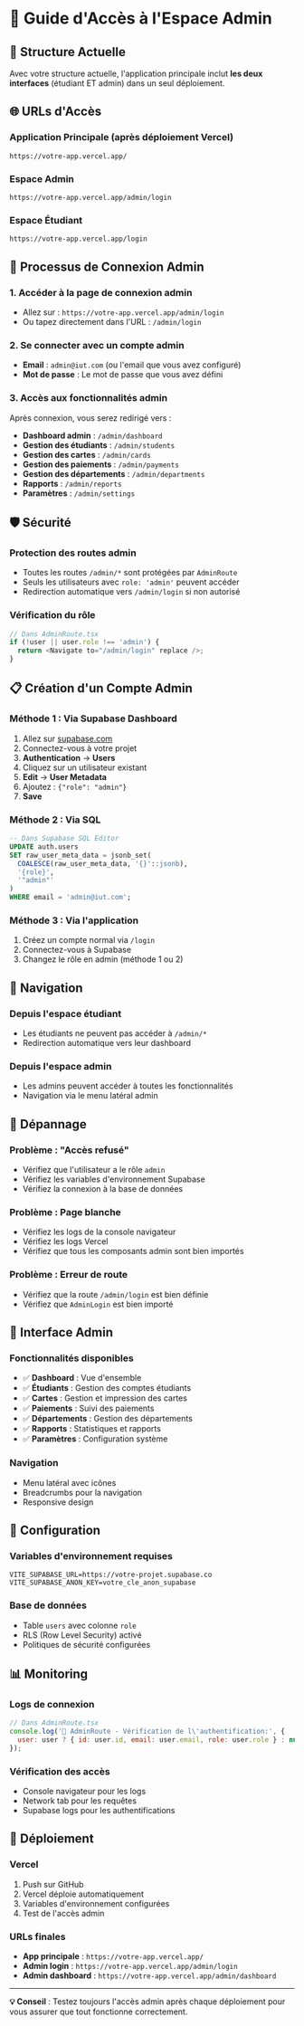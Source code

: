 # 🔐 Guide d'Accès à l'Espace Admin

## 🎯 Structure Actuelle

Avec votre structure actuelle, l'application principale inclut **les deux interfaces** (étudiant ET admin) dans un seul déploiement.

## 🌐 URLs d'Accès

### **Application Principale** (après déploiement Vercel)
```
https://votre-app.vercel.app/
```

### **Espace Admin**
```
https://votre-app.vercel.app/admin/login
```

### **Espace Étudiant**
```
https://votre-app.vercel.app/login
```

## 🔑 Processus de Connexion Admin

### 1. **Accéder à la page de connexion admin**
- Allez sur : `https://votre-app.vercel.app/admin/login`
- Ou tapez directement dans l'URL : `/admin/login`

### 2. **Se connecter avec un compte admin**
- **Email** : `admin@iut.com` (ou l'email que vous avez configuré)
- **Mot de passe** : Le mot de passe que vous avez défini

### 3. **Accès aux fonctionnalités admin**
Après connexion, vous serez redirigé vers :
- **Dashboard admin** : `/admin/dashboard`
- **Gestion des étudiants** : `/admin/students`
- **Gestion des cartes** : `/admin/cards`
- **Gestion des paiements** : `/admin/payments`
- **Gestion des départements** : `/admin/departments`
- **Rapports** : `/admin/reports`
- **Paramètres** : `/admin/settings`

## 🛡️ Sécurité

### **Protection des routes admin**
- Toutes les routes `/admin/*` sont protégées par `AdminRoute`
- Seuls les utilisateurs avec `role: 'admin'` peuvent accéder
- Redirection automatique vers `/admin/login` si non autorisé

### **Vérification du rôle**
```typescript
// Dans AdminRoute.tsx
if (!user || user.role !== 'admin') {
  return <Navigate to="/admin/login" replace />;
}
```

## 📋 Création d'un Compte Admin

### **Méthode 1 : Via Supabase Dashboard**
1. Allez sur [supabase.com](https://supabase.com)
2. Connectez-vous à votre projet
3. **Authentication** → **Users**
4. Cliquez sur un utilisateur existant
5. **Edit** → **User Metadata**
6. Ajoutez : `{"role": "admin"}`
7. **Save**

### **Méthode 2 : Via SQL**
```sql
-- Dans Supabase SQL Editor
UPDATE auth.users 
SET raw_user_meta_data = jsonb_set(
  COALESCE(raw_user_meta_data, '{}'::jsonb), 
  '{role}', 
  '"admin"'
) 
WHERE email = 'admin@iut.com';
```

### **Méthode 3 : Via l'application**
1. Créez un compte normal via `/login`
2. Connectez-vous à Supabase
3. Changez le rôle en admin (méthode 1 ou 2)

## 🔄 Navigation

### **Depuis l'espace étudiant**
- Les étudiants ne peuvent pas accéder à `/admin/*`
- Redirection automatique vers leur dashboard

### **Depuis l'espace admin**
- Les admins peuvent accéder à toutes les fonctionnalités
- Navigation via le menu latéral admin

## 🚨 Dépannage

### **Problème : "Accès refusé"**
- Vérifiez que l'utilisateur a le rôle `admin`
- Vérifiez les variables d'environnement Supabase
- Vérifiez la connexion à la base de données

### **Problème : Page blanche**
- Vérifiez les logs de la console navigateur
- Vérifiez les logs Vercel
- Vérifiez que tous les composants admin sont bien importés

### **Problème : Erreur de route**
- Vérifiez que la route `/admin/login` est bien définie
- Vérifiez que `AdminLogin` est bien importé

## 📱 Interface Admin

### **Fonctionnalités disponibles**
- ✅ **Dashboard** : Vue d'ensemble
- ✅ **Étudiants** : Gestion des comptes étudiants
- ✅ **Cartes** : Gestion et impression des cartes
- ✅ **Paiements** : Suivi des paiements
- ✅ **Départements** : Gestion des départements
- ✅ **Rapports** : Statistiques et rapports
- ✅ **Paramètres** : Configuration système

### **Navigation**
- Menu latéral avec icônes
- Breadcrumbs pour la navigation
- Responsive design

## 🔧 Configuration

### **Variables d'environnement requises**
```env
VITE_SUPABASE_URL=https://votre-projet.supabase.co
VITE_SUPABASE_ANON_KEY=votre_cle_anon_supabase
```

### **Base de données**
- Table `users` avec colonne `role`
- RLS (Row Level Security) activé
- Politiques de sécurité configurées

## 📊 Monitoring

### **Logs de connexion**
```javascript
// Dans AdminRoute.tsx
console.log('🔐 AdminRoute - Vérification de l\'authentification:', {
  user: user ? { id: user.id, email: user.email, role: user.role } : null
});
```

### **Vérification des accès**
- Console navigateur pour les logs
- Network tab pour les requêtes
- Supabase logs pour les authentifications

## 🚀 Déploiement

### **Vercel**
1. Push sur GitHub
2. Vercel déploie automatiquement
3. Variables d'environnement configurées
4. Test de l'accès admin

### **URLs finales**
- **App principale** : `https://votre-app.vercel.app/`
- **Admin login** : `https://votre-app.vercel.app/admin/login`
- **Admin dashboard** : `https://votre-app.vercel.app/admin/dashboard`

---

**💡 Conseil** : Testez toujours l'accès admin après chaque déploiement pour vous assurer que tout fonctionne correctement. 